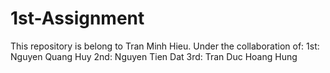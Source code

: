 # 1st-Assignment
This repository is belong to Tran Minh Hieu.
Under the collaboration of:
1st: Nguyen Quang Huy
2nd: Nguyen Tien Dat
3rd: Tran Duc Hoang Hung
